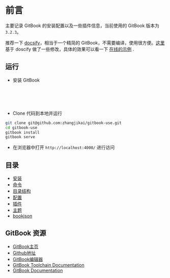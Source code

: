 # 前言
主要记录 GitBook 的安装配置以及一些插件信息，当前使用的 GitBook 版本为 `3.2.3`。

推荐一下 [docsify](https://github.com/QingWei-Li/docsify)，相当于一个精简的 GitBook，不需要编译，使用很方便。[这里](https://github.com/zhangjikai/docsify) 基于 doscify 做了一些修改，具体的效果可以看一下 [在线的示例](http://doc.zhangjikai.com/#/) .

## 运行
* 安装 GitBook
```bash






```
* Clone 代码到本地并运行
```bash
git clone git@github.com:zhangjikai/gitbook-use.git
cd gitbook-use
gitbook install
gitbook serve
```
* 在浏览器中打开 `http://localhost:4000/` 进行访问

## 目录
* [安装](installation.md)
* [命令](commands.md)
* [目录结构](structure.md)
* [配置](settings.md)
* [插件](plugins.md)
* [主题](themes.md)
* [bookjson](bookjson.md)

## GitBook 资源

* [GitBook主页](https://www.gitbook.com/)
* [Github地址](https://github.com/GitbookIO/)
* [GitBook编辑器](https://www.gitbook.com/editor/osx)
* [GitBook Toolchain Documentation](http://toolchain.gitbook.com/)
* [GitBook Documentation](http://help.gitbook.com/)
